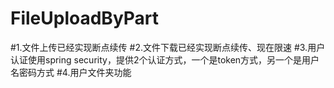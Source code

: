 # FileUploadByPart
#1.文件上传已经实现断点续传
#2.文件下载已经实现断点续传、现在限速
#3.用户认证使用spring security，提供2个认证方式，一个是token方式，另一个是用户名密码方式
#4.用户文件夹功能
